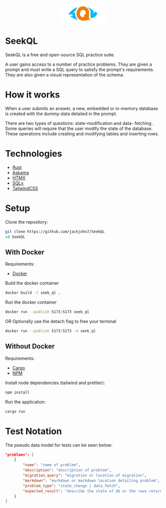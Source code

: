 <p align='center' width='100%'>
    <img src='/assets/seek_ql_concept.png' width="30%">
</p>


# SeekQL

SeekQL is a free and open-source SQL practice suite.

A user gains access to a number of practice problems. They are given
a prompt and must write a SQL query to satisfy the prompt's
requirements. They are also given a visual representation of the
schema.

# How it works

When a user submits an answer, a new, embedded or in-memory database
is created with the dummy-data detailed in the prompt.

There are two types of questions: state-modification and data-
fetching . Some queries will require that the user modify the state
of the database. These operations include creating and modifying
tables and inserting rows.

# Technologies

- [Rust](https://www.rust-lang.org/)
- [Askama](https://github.com/djc/askama)
- [HTMX](https://htmx.org/)
- [SQLx](https://github.com/launchbadge/sqlx)
- [TailwindCSS](https://tailwindcss.com/)

# Setup

Clone the repository:

``` bash
git clone https://github.com/jackjohn7/SeekQL
cd SeekQL
```

## With Docker

Requirements:

- [Docker](https://www.docker.com/)

Build the docker container

``` bash
docker build -t seek_ql .
```

Run the docker container

``` bash
docker run --publish 5173:5173 seek_ql
```

OR Optionally use the detach flag to free your terminal

``` bash
docker run --publish 5173:5173 -d seek_ql
```

## Without Docker

Requirements:

- [Cargo](https://rustup.rs/)
- [NPM](https://www.npmjs.com/)

Install node dependencies (tailwind and prettier):

``` bash
npm install
```

Run the application:

``` bash
cargo run
```

# Test Notation

The pseudo data model for tests can be seen below:

```json
"problems": [
    {
        "name": "name of problem",
        "description": "description of problem",
        "migration_query": "migration or location of migration",
        "markdown": "markdown or markdown location detailing problem",
        "problem_type": "state_change | data_fetch",
        "expected_result": "describe the state of db or the rows returned"
    }
]
```
